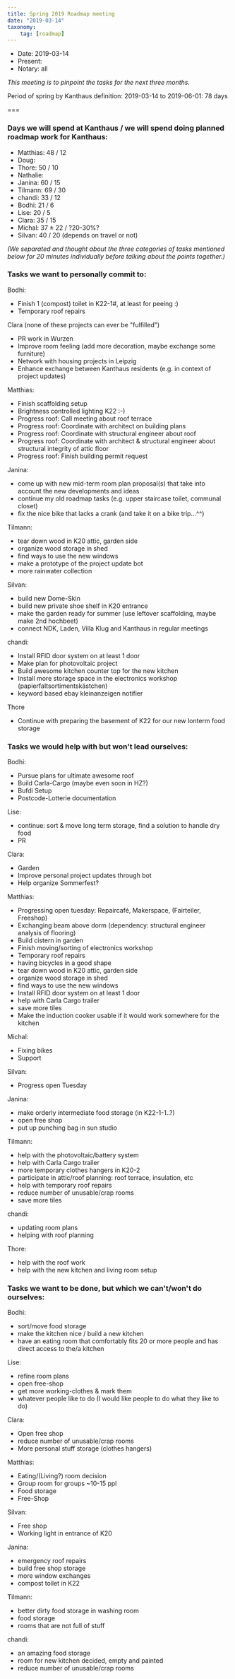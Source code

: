 ```yaml
---
title: Spring 2019 Roadmap meeting
date: "2019-03-14"
taxonomy:
    tag: [roadmap]
---
```


- Date: 2019-03-14
- Present:
- Notary: all

_This meeting is to pinpoint the tasks for the next three months._

Period of spring by Kanthaus definition: 2019-03-14 to 2019-06-01: 78 days

===

### Days we will spend at Kanthaus / we will spend doing planned roadmap work for Kanthaus:

  * Matthias: 48 / 12
  * Doug:
  * Thore: 50 / 10
  * Nathalie:
  * Janina: 60 / 15
  * Tilmann: 69 / 30
  * chandi: 33 / 12
  * Bodhi: 21 / 6
  * Lise: 20 / 5
  * Clara: 35 / 15
  * Michal: 37 ± 22 / ?20-30%?
  * Silvan: 40 / 20 (depends on travel or not)

_(We separated and thought about the three categories of tasks mentioned below for 20 minutes individually before talking about the points together.)_

### Tasks we want to personally commit to:

Bodhi:
- Finish 1 (compost) toilet in K22-1#, at least for peeing :)
- Temporary roof repairs

Clara (none of these projects can ever be "fulfilled")
- PR work in Wurzen
- Improve room feeling (add more decoration, maybe exchange some furniture)
- Network with housing projects in Leipzig
- Enhance exchange between Kanthaus residents (e.g. in context of project updates)

Matthias:
* Finish scaffolding setup
* Brightness controlled lighting K22 :-)
* Progress roof: Call meeting about roof terrace
* Progress roof: Coordinate with architect on building plans
* Progress roof: Coordinate with structural engineer about roof
* Progress roof: Coordinate with architect & structural engineer about structural integrity of attic floor
* Progress roof: Finish building permit request

Janina:
- come up with new mid-term room plan proposal(s) that take into account the new developments and ideas
- continue my old roadmap tasks (e.g. upper staircase toilet, communal closet)
- fix the nice bike that lacks a crank (and take it on a bike trip...^^)

Tilmann:
- tear down wood in K20 attic, garden side
- organize wood storage in shed
- find ways to use the new windows
- make a prototype of the project update bot
- more rainwater collection

Silvan:
- build new Dome-Skin
- build new private shoe shelf in K20 entrance
- make the garden ready for summer (use leftover scaffolding, maybe make 2nd hochbeet)
- connect NDK, Laden, Villa Klug and Kanthaus in regular meetings

chandi:
- Install RFID door system on at least 1 door
- Make plan for photovoltaic project
- Build awesome kitchen counter top for the new kitchen
- Install more storage space in the electronics workshop (papierfaltsortimentskästchen)
- keyword based ebay kleinanzeigen notifier

Thore
- Continue with preparing the basement of K22 for our new lonterm food storage

### Tasks we would help with but won't lead ourselves:

Bodhi:
- Pursue plans for ultimate awesome roof
- Build Carla-Cargo (maybe even soon in HZ?)
- Bufdi Setup
- Postcode-Lotterie documentation

Lise:
- continue: sort & move long term storage, find a solution to handle dry food
- PR

Clara:
- Garden
- Improve personal project updates through bot
- Help organize Sommerfest?

Matthias:
* Progressing open tuesday: Repaircafé, Makerspace, (Fairteiler, Freeshop)
* Exchanging beam above dorm (dependency: structural engineer analysis of flooring)
* Build cistern in garden
* Finish moving/sorting of electronics workshop
* Temporary roof repairs
* having bicycles in a good shape
* tear down wood in K20 attic, garden side
* organize wood storage in shed
* find ways to use the new windows
* Install RFID door system on at least 1 door
* help with Carla Cargo trailer
* save more tiles
* Make the induction cooker usable if it would work somewhere for the kitchen

Michal:
- Fixing bikes
- Support

Silvan:
- Progress open Tuesday

Janina:
- make orderly intermediate food storage (in K22-1-1..?)
- open free shop
- put up punching bag in sun studio

Tilmann:
- help with the photovoltaic/battery system
- help with Carla Cargo trailer
- more temporary clothes hangers in K20-2
- participate in attic/roof planning: roof terrace, insulation, etc
- help with temporary roof repairs
- reduce number of unusable/crap rooms
- save more tiles

chandi:
- updating room plans
- helping with roof planning

Thore:
- help with the roof work
- help with the new kitchen and living room setup

### Tasks we want to be done, but which we can't/won't do ourselves:

Bodhi:
- sort/move food storage
- make the kitchen nice / build a new kitchen
- have an eating room that comfortably fits 20 or more people and has direct access to the/a kitchen

Lise:
- refine room plans
- open free-shop
- get more working-clothes & mark them
- whatever people like to do (I would like people to do what they like to do)

Clara:
- Open free shop
- reduce number of unusable/crap rooms
- More personal stuff storage (clothes hangers)

Matthias:
* Eating/(Living?) room decision
* Group room for groups ~10-15 ppl
* Food storage
* Free-Shop

Silvan:
- Free shop
- Working light in entrance of K20

Janina:
- emergency roof repairs
- build free shop storage
- more window exchanges
- compost toilet in K22

Tilmann:
- better dirty food storage in washing room
- food storage
- rooms that are not full of stuff

chandi:
- an amazing food storage
- room for new kitchen decided, empty and painted
- reduce number of unusable/crap rooms
